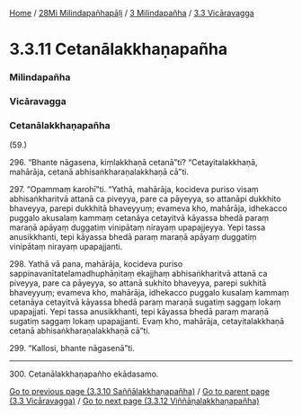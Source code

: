 
[Home](/) / [28Mi Milindapañhapāḷi](../../../28Mi.md) / [3 Milindapañha](../../3.md) / [3.3 Vicāravagga](../3.3.md)

# 3.3.11 Cetanālakkhaṇapañha

### Milindapañha

### Vicāravagga

### Cetanālakkhaṇapañha

(59.)

296\. “Bhante nāgasena, kiṃlakkhaṇā cetanā”ti? “Cetayitalakkhaṇā, mahārāja, cetanā abhisaṅkharaṇalakkhaṇā cā”ti.

297\. “Opammaṃ karohī”ti. “Yathā, mahārāja, kocideva puriso visaṃ abhisaṅkharitvā attanā ca piveyya, pare ca pāyeyya, so attanāpi dukkhito bhaveyya, parepi dukkhitā bhaveyyuṃ; evameva kho, mahārāja, idhekacco puggalo akusalaṃ kammaṃ cetanāya cetayitvā kāyassa bhedā paraṃ maraṇā apāyaṃ duggatiṃ vinipātaṃ nirayaṃ upapajjeyya. Yepi tassa anusikkhanti, tepi kāyassa bhedā paraṃ maraṇā apāyaṃ duggatiṃ vinipātaṃ nirayaṃ upapajjanti.

298\. Yathā vā pana, mahārāja, kocideva puriso sappinavanītatelamadhuphāṇitaṃ ekajjhaṃ abhisaṅkharitvā attanā ca piveyya, pare ca pāyeyya, so attanā sukhito bhaveyya, parepi sukhitā bhaveyyuṃ; evameva kho, mahārāja, idhekacco puggalo kusalaṃ kammaṃ cetanāya cetayitvā kāyassa bhedā paraṃ maraṇā sugatiṃ saggaṃ lokaṃ upapajjati. Yepi tassa anusikkhanti, tepi kāyassa bhedā paraṃ maraṇā sugatiṃ saggaṃ lokaṃ upapajjanti. Evaṃ kho, mahārāja, cetayitalakkhaṇā cetanā abhisaṅkharaṇalakkhaṇā cā”ti.

299\. “Kallosi, bhante nāgasenā”ti.

---

300\. Cetanālakkhaṇapañho ekādasamo.



[Go to previous page (3.3.10 Saññālakkhaṇapañha)](3.3.10.md) / [Go to parent page (3.3 Vicāravagga)](../3.3.md) / [Go to next page (3.3.12 Viññāṇalakkhaṇapañha)](3.3.12.md)


